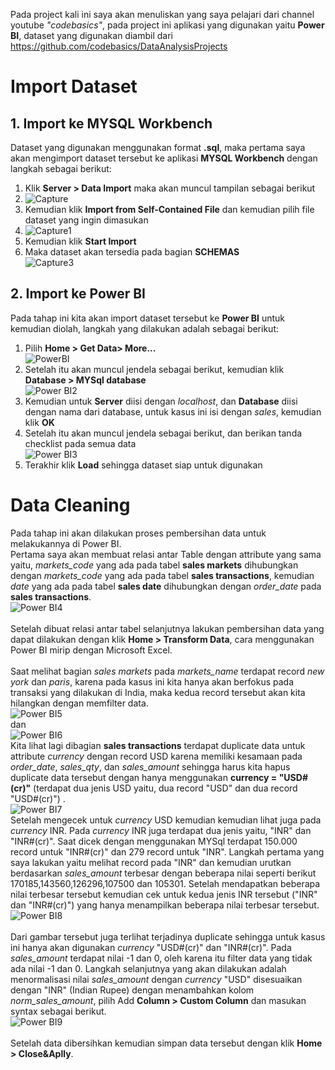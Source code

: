 Pada project kali ini saya akan menuliskan yang saya pelajari dari channel youtube *"codebasics"*, pada project ini aplikasi yang digunakan yaitu **Power BI**, dataset yang digunakan diambil dari https://github.com/codebasics/DataAnalysisProjects
# Import Dataset
## 1. Import ke MYSQL Workbench
Dataset yang digunakan menggunakan format **.sql**, maka pertama saya akan mengimport dataset tersebut ke aplikasi **MYSQL Workbench** dengan langkah sebagai berikut:
1. Klik **Server > Data Import** maka akan muncul tampilan sebagai berikut <br />
2. ![Capture](https://user-images.githubusercontent.com/80409975/140283732-735eecf2-4bd1-45c8-9fe9-bc567eb1bec7.JPG)
3. Kemudian klik **Import from Self-Contained File** dan kemudian pilih file dataset yang ingin dimasukan <br />
4. ![Capture1](https://user-images.githubusercontent.com/80409975/140284195-9c72246b-f69e-4fa0-985a-5985441ac45e.JPG)
5. Kemudian klik **Start Import**
6. Maka dataset akan tersedia pada bagian **SCHEMAS** <br />
 ![Capture3](https://user-images.githubusercontent.com/80409975/140284640-0cef5311-bbae-408e-a567-f0146597ac24.JPG)
 
 ## 2. Import ke Power BI
 Pada tahap ini kita akan import dataset tersebut ke **Power BI** untuk kemudian diolah, langkah yang dilakukan adalah sebagai berikut:
 1. Pilih **Home > Get Data> More...** <br /> ![PowerBI](https://user-images.githubusercontent.com/80409975/140285830-a9fe9e18-7330-4fe8-a084-5b4ae0e0f2a2.JPG)
 2. Setelah itu akan muncul jendela sebagai berikut, kemudian klik **Database > MYSql database** <br /> ![Power BI2](https://user-images.githubusercontent.com/80409975/140286687-f5afb8d5-7ed5-4f80-9ad7-659cb1a38b44.JPG)
 3. Kemudian untuk **Server** diisi dengan *localhost*, dan **Database** diisi dengan nama dari database, untuk kasus ini isi dengan *sales*, kemudian klik **OK**
 4. Setelah itu akan muncul jendela sebagai berikut, dan berikan tanda checklist pada semua data <br /> ![Power BI3](https://user-images.githubusercontent.com/80409975/140287704-7d5f8e61-ee63-4883-a18b-ab1ae9ef168e.JPG)
 5. Terakhir klik **Load** sehingga dataset siap untuk digunakan
 
 # Data Cleaning
Pada tahap ini akan dilakukan proses pembersihan data untuk melakukannya di Power BI. <br />
Pertama saya akan membuat relasi antar Table dengan attribute yang sama yaitu, *markets_code* yang ada pada tabel **sales markets** dihubungkan dengan *markets_code* yang ada pada tabel **sales transactions**, kemudian *date* yang ada pada tabel **sales date** dihubungkan dengan *order_date* pada **sales transactions**.  <br /> 
![Power BI4](https://user-images.githubusercontent.com/80409975/140291647-6ed1f676-3926-45e1-a2d2-41c56718fa44.JPG) <br /> <br /> 
Setelah dibuat relasi antar tabel selanjutnya lakukan pembersihan data yang dapat dilakukan dengan klik **Home > Transform Data**, cara menggunakan Power BI mirip dengan Microsoft Excel. <br /> <br />
Saat melihat bagian *sales markets* pada *markets_name* terdapat record *new york* dan *paris*, karena pada kasus ini kita hanya akan berfokus pada transaksi yang dilakukan di India, maka kedua record tersebut akan kita hilangkan dengan memfilter data. <br />
![Power BI5](https://user-images.githubusercontent.com/80409975/140293338-c4156cbe-b227-4e3d-9242-182654719468.JPG) <br />
dan <br />
![Power BI6](https://user-images.githubusercontent.com/80409975/140293583-6773601b-3da1-4dbf-8a4d-0a1603c56c16.JPG) <br />
Kita lihat lagi dibagian **sales transactions** terdapat duplicate data untuk attribute *currency* dengan record USD karena memiliki kesamaan pada *order_date*, *sales_qty*, dan *sales_amount* sehingga harus kita hapus duplicate data tersebut dengan hanya menggunakan **currency = "USD#(cr)"** (terdapat dua jenis USD yaitu, dua record "USD" dan dua record "USD#(cr)") . <br />
![Power BI7](https://user-images.githubusercontent.com/80409975/140294729-a4289487-65c2-4ea8-a048-765f21472964.JPG) <br />
Setelah mengecek untuk *currency* USD kemudian kemudian lihat juga pada *currency* INR. Pada *currency* INR juga terdapat dua jenis yaitu, "INR" dan "INR#(cr)". Saat dicek dengan menggunakan MYSql terdapat 150.000 record untuk "INR#(cr)" dan 279 record untuk "INR". Langkah pertama yang saya lakukan yaitu melihat record pada "INR" dan kemudian urutkan berdasarkan *sales_amount* terbesar dengan beberapa nilai seperti berikut 170185,143560,126296,107500 dan 105301. Setelah mendapatkan beberapa nilai terbesar tersebut kemudian cek untuk kedua jenis INR tersebut ("INR" dan "INR#(cr)") yang hanya menampilkan beberapa nilai terbesar tersebut. <br />
![Power BI8](https://user-images.githubusercontent.com/80409975/140303325-b2433fe5-fad2-4eba-90f2-7f569f1b954f.JPG) <br /> <br />
Dari gambar tersebut juga terlihat terjadinya duplicate sehingga untuk kasus ini hanya akan digunakan *currency* "USD#(cr)" dan "INR#(cr)". Pada *sales_amount* terdapat nilai -1 dan 0, oleh karena itu filter data yang tidak ada nilai -1 dan 0. Langkah selanjutnya yang akan dilakukan adalah menormalisasi nilai *sales_amount* dengan *currency* "USD" disesuaikan dengan "INR" (Indian Rupee) dengan menambahkan kolom *norm_sales_amount*, pilih Add **Column > Custom Column** dan masukan syntax sebagai berikut. <br />
![Power BI9](https://user-images.githubusercontent.com/80409975/140308255-f9ebbcb3-9512-4a92-a7fb-d9338eac9db0.JPG) <br />
<br />
Setelah data dibersihkan kemudian simpan data tersebut dengan klik **Home > Close&Aplly**.


